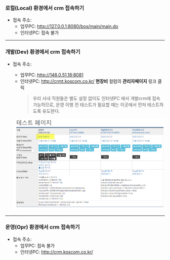 ### 로컬(Local) 환경에서 crm 접속하기


- 접속 주소:
    - 업무PC: http://127.0.0.1:8080/bos/main/main.do
    - 인터넷PC: 접속 불가

---

### 개발(Dev) 환경에서 crm 접속하기

- 접속 주소:
    - 업무PC: http://148.0.51.18:8081
    - 인터넷PC: http://crmt.koscom.co.kr/  **현장비** 컬럼의 **관리자페이지** 링크 클릭
        > 우리 사내 직원들은 별도 설정 없이도 인터넷PC 에서 개발crm에 접속 가능하므로, 운영 이행 전 테스트가 필요할 때는 이곳에서 먼저 테스트하도록 유도한다.

    ![crmt](_img/crmt.png)

---

### 운영(Opr) 환경에서 crm 접속하기

- 접속 주소:
    - 업무PC: 접속 불가
    - 인터넷PC: http://crm.koscom.co.kr/

